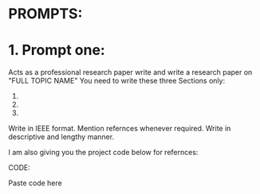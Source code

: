 # PROMPTS:

# 1. Prompt one:

Acts as a professional research paper write and write a research paper on "FULL TOPIC NAME"
You need to write these three Sections only:

1.
2.
3.

Write in IEEE format. Mention refernces whenever required.
Write in descriptive and lengthy manner.

I am also giving you the project code below for refernces:

CODE:

Paste code here
